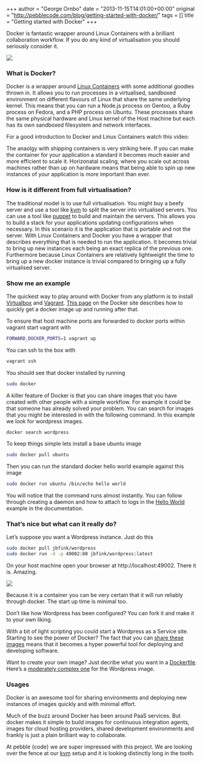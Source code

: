 +++
author = "George Ornbo"
date = "2013-11-15T14:01:00+00:00"
original = "http://pebblecode.com/blog/getting-started-with-docker/"
tags = []
title = "Getting started with Docker"
+++

Docker is fantastic wrapper around Linux Containers with a brilliant
collaboration workflow. If you do any kind of virtualisation you should
seriously consider it.

![](https://media.tumblr.com/67637761d1293f816ab48c9ac1c1da67/tumblr_inline_mwb588owIP1qz7kgs.png)

### What is Docker?

Docker is a wrapper around [Linux Containers](https://en.wikipedia.org/wiki/Lxc)
with some additional goodies thrown in. It allows you to run processes in a
virtualised, sandboxed environment on different flavours of Linux that share the
same underlying kernel. This means that you can run a Node.js process on Gentoo,
a Ruby process on Fedora, and a PHP process on Ubuntu. These processes share the
same physical hardware and Linux kernel of the Host machine but each has its own
sandboxed filesystem and network interfaces.

For a good introduction to Docker and Linux Containers watch this video:

The anaolgy with shipping containers is very striking here. If you can make the
container for your application a standard it becomes much easier and more
efficient to scale it. Horizonatal scaling, where you scale out across machines
rather than up on hardware means that being able to spin up new instances of
your application is more important than ever.

### How is it different from full virtualisation?

The traditional model is to use full virtualisation. You might buy a beefy
server and use a tool like [kvm](http://www.linux-kvm.org/page/Main_Page) to
split the server into virtualised servers. You can use a tool like
[puppet](https://puppetlabs.com/) to build and maintain the servers. This allows
you to build a stack for your applications updating configurations when
necessary. In this scenario it is the application that is portable and not the
server. With Linux Containers and Docker you have a wrapper that describes
everything that is needed to run the application. It becomes trivial to bring up
new instances each being an exact replica of the previous one. Furthermore
because Linux Containers are relatively lightweight the time to bring up a new
docker instance is trivial compared to bringing up a fully virtualised server.

### Show me an example

The quickest way to play around with Docker from any platform is to install
[Virtualbox](https://www.virtualbox.org/) and
[Vagrant](http://www.vagrantup.com/).
[This page](http://docs.docker.io/en/latest/installation/vagrant/) on the Docker
site describes how to quickly get a docker image up and running after that.

To ensure that host machine ports are forwarded to docker ports within vagrant
start vagrant with

```sh
FORWARD_DOCKER_PORTS=1 vagrant up
```

You can ssh to the box with

```sh
vagrant ssh
```

You should see that docker installed by running

```sh
sudo docker
```

A killer feature of Docker is that you can share images that you have created
with other people with a simple workflow. For example it could be that someone
has already solved your problem. You can search for images that you might be
interested in with the following command. In this example we look for wordpress
images.

```sh
docker search wordpress
```

To keep things simple lets install a base ubuntu image

```sh
sudo docker pull ubuntu
```

Then you can run the standard docker hello world example against this image

```sh
sudo docker run ubuntu /bin/echo hello world
```

You will notice that the command runs almost instantly. You can follow through
creating a daemon and how to attach to logs in the
[Hello World](http://docs.docker.io/en/latest/examples/hello_world/#id1) example
in the documentation.

### That’s nice but what can it really do?

Let’s suppose you want a Wordpress instance. Just do this

```sh
sudo docker pull jbfink/wordpress
sudo docker run -d -p 49002:80 jbfink/wordpress:latest
```

On your host machine open your browser at http://localhost:49002. There it is.
Amazing.

![](https://media.tumblr.com/092ec6fcd4bad6de5d981080d7fa2021/tumblr_inline_mwb55zdNHQ1qz7kgs.png)

Because it is a container you can be very certain that it will run reliably
through docker. The start up time is minimal too.

Don’t like how Wordpress has been configured? You can fork it and make it to
your own liking.

With a bit of light scripting you could start a Wordpress as a Service site.
Starting to see the power of Docker? The fact that you can
[share these images](http://docs.docker.io/en/latest/use/workingwithrepository/)
means that it becomes a hyper powerful tool for deploying and developing
software.

Want to create your own image? Just decribe what you want in a
[Dockerfile](http://docs.docker.io/en/latest/use/builder/). Here’s a
[moderately complex one](https://github.com/jbfink/docker-wordpress/blob/master/Dockerfile)
for the Wordpress image.

### Usages

Docker is an awesome tool for sharing environments and deploying new instances
of images quickly and with minimal effort.

Much of the buzz around Docker has been around PaaS services. But docker makes
it simple to build images for continuous integration agents, images for cloud
hosting providers, shared development environments and frankly is just a plain
brilliant way to collaborate.

At pebble {code} we are super impressed with this project. We are looking over
the fence at our
[kvm](http://blog.pebblecode.com/blog/building-armies-of-servers-with-kvm-and-puppet)
setup and it is looking distinctly long in the tooth.

